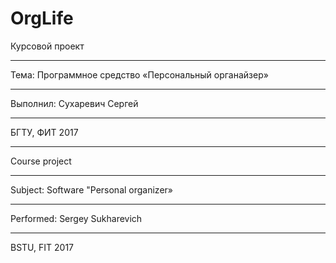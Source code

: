 # OrgLife
Курсовой проект
***
Тема: Программное средство «Персональный органайзер»	
***
Выполнил: Сухаревич Сергей
***
БГТУ, ФИТ 2017
***
Course project
***
Subject: Software "Personal organizer»	
***
Performed: Sergey Sukharevich
***
BSTU, FIT 2017